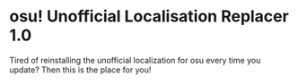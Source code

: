 # osu! Unofficial Localisation Replacer 1.0
Tired of reinstalling the unofficial localization for osu every time you update? Then this is the place for you!
